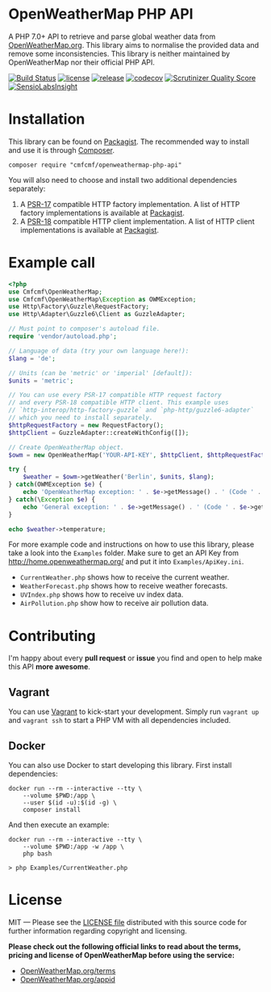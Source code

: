 OpenWeatherMap PHP API
======================
A PHP 7.0+ API to retrieve and parse global weather data from
[OpenWeatherMap.org](http://www.OpenWeatherMap.org).
This library aims to normalise the provided data and remove some inconsistencies.
This library is neither maintained by OpenWeatherMap nor their official PHP API.

[![Build Status](https://travis-ci.org/cmfcmf/OpenWeatherMap-PHP-Api.svg?branch=master)](https://travis-ci.org/cmfcmf/OpenWeatherMap-PHP-Api)
[![license](https://img.shields.io/github/license/cmfcmf/OpenWeatherMap-PHP-Api.svg)](https://github.com/cmfcmf/OpenWeatherMap-PHP-Api/blob/master/LICENSE)
[![release](https://img.shields.io/github/release/cmfcmf/OpenWeatherMap-PHP-Api.svg)](https://github.com/cmfcmf/OpenWeatherMap-PHP-Api/releases)
[![codecov](https://codecov.io/gh/cmfcmf/OpenWeatherMap-PHP-Api/branch/master/graph/badge.svg)](https://codecov.io/gh/cmfcmf/OpenWeatherMap-PHP-Api)
[![Scrutinizer Quality Score](https://scrutinizer-ci.com/g/cmfcmf/OpenWeatherMap-PHP-Api/badges/quality-score.png?s=f31ca08aa8896416cf162403d34362f0a5da0966)](https://scrutinizer-ci.com/g/cmfcmf/OpenWeatherMap-PHP-Api/)
<br>
[![SensioLabsInsight](https://insight.sensiolabs.com/projects/0addfb24-e2b4-4feb-848e-86b2078ca104/big.png)](https://insight.sensiolabs.com/projects/0addfb24-e2b4-4feb-848e-86b2078ca104)

Installation
============
This library can be found on [Packagist](https://packagist.org/packages/cmfcmf/openweathermap-php-api).
The recommended way to install and use it is through [Composer](http://getcomposer.org).

    composer require "cmfcmf/openweathermap-php-api"

You will also need to choose and install two additional dependencies separately:

1. A [PSR-17](https://www.php-fig.org/psr/psr-17/) compatible HTTP factory implementation.
A list of HTTP factory implementations is available at
[Packagist](https://packagist.org/providers/psr/http-factory-implementation).
2. A [PSR-18](https://www.php-fig.org/psr/psr-18/) compatible HTTP client implementation.
A list of HTTP client implementations is available at
[Packagist](https://packagist.org/providers/psr/http-client-implementation).

Example call
============
```php
<?php
use Cmfcmf\OpenWeatherMap;
use Cmfcmf\OpenWeatherMap\Exception as OWMException;
use Http\Factory\Guzzle\RequestFactory;
use Http\Adapter\Guzzle6\Client as GuzzleAdapter;

// Must point to composer's autoload file.
require 'vendor/autoload.php';

// Language of data (try your own language here!):
$lang = 'de';

// Units (can be 'metric' or 'imperial' [default]):
$units = 'metric';

// You can use every PSR-17 compatible HTTP request factory
// and every PSR-18 compatible HTTP client. This example uses
// `http-interop/http-factory-guzzle` and `php-http/guzzle6-adapter`
// which you need to install separately.
$httpRequestFactory = new RequestFactory();
$httpClient = GuzzleAdapter::createWithConfig([]);

// Create OpenWeatherMap object.
$owm = new OpenWeatherMap('YOUR-API-KEY', $httpClient, $httpRequestFactory);

try {
    $weather = $owm->getWeather('Berlin', $units, $lang);
} catch(OWMException $e) {
    echo 'OpenWeatherMap exception: ' . $e->getMessage() . ' (Code ' . $e->getCode() . ').';
} catch(\Exception $e) {
    echo 'General exception: ' . $e->getMessage() . ' (Code ' . $e->getCode() . ').';
}

echo $weather->temperature;
```

For more example code and instructions on how to use this library, please take
a look into  the `Examples` folder. Make sure to get an API Key from
http://home.openweathermap.org/ and put it into `Examples/ApiKey.ini`.

- `CurrentWeather.php` shows how to receive the current weather.
- `WeatherForecast.php` shows how to receive weather forecasts.
- `UVIndex.php` shows how to receive uv index data.
- `AirPollution.php` show how to receive air pollution data.

Contributing
============
I'm happy about every **pull request** or **issue** you find and open to help
make this API **more awesome**.

## Vagrant

You can use [Vagrant](https://vagrantup.com) to kick-start your development.
Simply run `vagrant up` and `vagrant ssh` to start a PHP VM with all
dependencies included.

## Docker

You can also use Docker to start developing this library. First install dependencies:

    docker run --rm --interactive --tty \
        --volume $PWD:/app \
        --user $(id -u):$(id -g) \
        composer install

And then execute an example:

    docker run --rm --interactive --tty \
        --volume $PWD:/app -w /app \
        php bash

    > php Examples/CurrentWeather.php


License
=======
MIT — Please see the [LICENSE file](https://github.com/Cmfcmf/OpenWeatherMap-PHP-Api/blob/master/LICENSE)
distributed with this source code for further information regarding copyright and licensing.

**Please check out the following official links to read about the terms, pricing
and license of OpenWeatherMap before using the service:**
- [OpenWeatherMap.org/terms](http://OpenWeatherMap.org/terms)
- [OpenWeatherMap.org/appid](http://OpenWeatherMap.org/appid)
